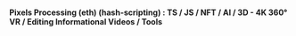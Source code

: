#### Pixels Processing (eth) (hash-scripting) : TS / JS / NFT / AI / 3D - 4K 360° VR / Editing Informational Videos / Tools
